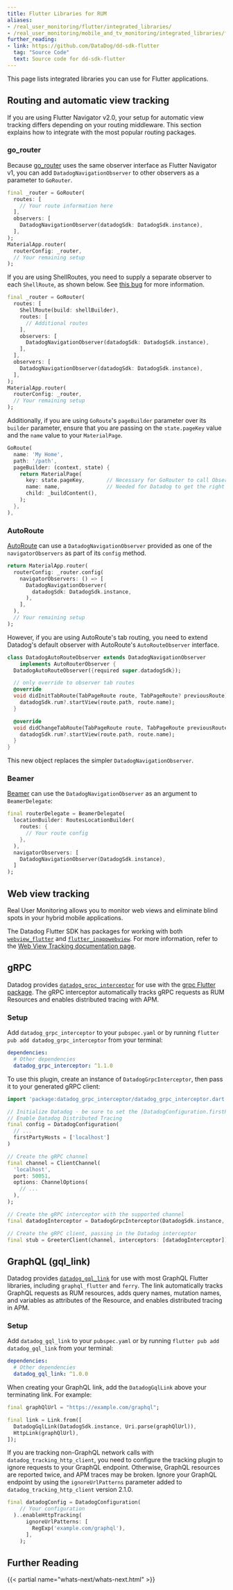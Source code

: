 ```yaml
---
title: Flutter Libraries for RUM
aliases:
- /real_user_monitoring/flutter/integrated_libraries/
- /real_user_monitoring/mobile_and_tv_monitoring/integrated_libraries/flutter
further_reading:
- link: https://github.com/DataDog/dd-sdk-flutter
  tag: "Source Code"
  text: Source code for dd-sdk-flutter
---
```


This page lists integrated libraries you can use for Flutter applications.

## Routing and automatic view tracking

If you are using Flutter Navigator v2.0, your setup for automatic view tracking differs depending on your routing middleware. This section explains how to integrate with the most popular routing packages.

### go_router

Because [go_router][2] uses the same observer interface as Flutter Navigator v1, you can add `DatadogNavigationObserver` to other observers as a parameter to `GoRouter`.

```dart
final _router = GoRouter(
  routes: [
    // Your route information here
  ],
  observers: [
    DatadogNavigationObserver(datadogSdk: DatadogSdk.instance),
  ],
);
MaterialApp.router(
  routerConfig: _router,
  // Your remaining setup
);
```

If you are using ShellRoutes, you need to supply a separate observer to each `ShellRoute`, as shown below. See [this bug][3] for more information.

```dart
final _router = GoRouter(
  routes: [
    ShellRoute(build: shellBuilder),
    routes: [
      // Additional routes
    ],
    observers: [
      DatadogNavigationObserver(datadogSdk: DatadogSdk.instance),
    ],
  ],
  observers: [
    DatadogNavigationObserver(datadogSdk: DatadogSdk.instance),
  ],
);
MaterialApp.router(
  routerConfig: _router,
  // Your remaining setup
);
```

Additionally, if you are using `GoRoute`'s `pageBuilder` parameter over its `builder` parameter, ensure that you are passing on the `state.pageKey` value and the `name` value to your `MaterialPage`.

```dart
GoRoute(
  name: 'My Home',
  path: '/path',
  pageBuilder: (context, state) {
    return MaterialPage(
      key: state.pageKey,       // Necessary for GoRouter to call Observers
      name: name,               // Needed for Datadog to get the right route name
      child: _buildContent(),
    );
  },
),
```

### AutoRoute

[AutoRoute][4] can use a `DatadogNavigationObserver` provided as one of the `navigatorObservers` as part of its `config` method.

```dart
return MaterialApp.router(
  routerConfig: _router.config(
    navigatorObservers: () => [
      DatadogNavigationObserver(
        datadogSdk: DatadogSdk.instance,
      ),
    ],
  ),
  // Your remaining setup
);
```

However, if you are using AutoRoute's tab routing, you need to extend Datadog's default observer with AutoRoute's `AutoRouteObserver` interface.

```dart
class DatadogAutoRouteObserver extends DatadogNavigationObserver
    implements AutoRouterObserver {
  DatadogAutoRouteObserver({required super.datadogSdk});

  // only override to observer tab routes
  @override
  void didInitTabRoute(TabPageRoute route, TabPageRoute? previousRoute) {
    datadogSdk.rum?.startView(route.path, route.name);
  }

  @override
  void didChangeTabRoute(TabPageRoute route, TabPageRoute previousRoute) {
    datadogSdk.rum?.startView(route.path, route.name);
  }
}
```

This new object replaces the simpler `DatadogNavigationObserver`.

### Beamer

[Beamer][5] can use the `DatadogNavigationObserver` as an argument to `BeamerDelegate`:

```dart
final routerDelegate = BeamerDelegate(
  locationBuilder: RoutesLocationBuilder(
    routes: {
      // Your route config
    },
  ),
  navigatorObservers: [
    DatadogNavigationObserver(DatadogSdk.instance),
  ]
);
```

## Web view tracking

Real User Monitoring allows you to monitor web views and eliminate blind spots in your hybrid mobile applications.

The Datadog Flutter SDK has packages for working with both [`webview_flutter`][8] and [`flutter_inappwebview`][9]. For more information, refer to the [Web View Tracking documentation page][10].

## gRPC

Datadog provides [`datadog_grpc_interceptor`][6] for use with the [grpc Flutter package][7]. The gRPC interceptor automatically tracks gRPC requests as RUM Resources and enables distributed tracing with APM.

### Setup

Add `datadog_grpc_interceptor` to your `pubspec.yaml` or by running `flutter pub add datadog_grpc_interceptor` from your terminal:

```yaml
dependencies:
  # Other dependencies
  datadog_grpc_interceptor: ^1.1.0
```

To use this plugin, create an instance of `DatadogGrpcInterceptor`, then pass it to your generated gRPC client:

```dart
import 'package:datadog_grpc_interceptor/datadog_grpc_interceptor.dart'

// Initialize Datadog - be sure to set the [DatadogConfiguration.firstPartyHosts] member
// Enable Datadog Distributed Tracing
final config = DatadogConfiguration(
  // ...
  firstPartyHosts = ['localhost']
)

// Create the gRPC channel
final channel = ClientChannel(
  'localhost',
  port: 50051,
  options: ChannelOptions(
    // ...
  ),
);

// Create the gRPC interceptor with the supported channel
final datadogInterceptor = DatadogGrpcInterceptor(DatadogSdk.instance, channel);

// Create the gRPC client, passing in the Datadog interceptor
final stub = GreeterClient(channel, interceptors: [datadogInterceptor]);
```

## GraphQL (gql_link)

Datadog provides [`datadog_gql_link`][1] for use with most GraphQL Flutter libraries, including `graphql_flutter` and `ferry`. The link automatically tracks GraphQL requests as RUM resources, adds query names, mutation names, and variables as attributes of the Resource, and enables distributed tracing in APM.

### Setup

Add `datadog_gql_link` to your `pubspec.yaml` or by running `flutter pub add datadog_gql_link` from your terminal:

```yaml
dependencies:
  # Other dependencies
  datadog_gql_link: ^1.0.0
```

When creating your GraphQL link, add the `DatadogGqlLink` above your terminating link. For example:

```dart
final graphQlUrl = "https://example.com/graphql";

final link = Link.from([
  DatadogGqlLink(DatadogSdk.instance, Uri.parse(graphQlUrl)),
  HttpLink(graphQlUrl),
]);
```

If you are tracking non-GraphQL network calls with `datadog_tracking_http_client`, you need to configure the tracking plugin to ignore requests to your GraphQL endpoint. Otherwise, GraphQL resources are reported twice, and APM traces may be broken. Ignore your GraphQL endpoint by using the `ignoreUrlPatterns` parameter added to `datadog_tracking_http_client` version 2.1.0.

```dart
final datadogConfig = DatadogConfiguration(
    // Your configuration
  )..enableHttpTracking(
      ignoreUrlPatterns: [
        RegExp('example.com/graphql'),
      ],
    );
```



## Further Reading

{{< partial name="whats-next/whats-next.html" >}}

[1]: https://pub.dev/packages/datadog_gql_link
[2]: https://pub.dev/packages?q=go_router
[3]: https://github.com/flutter/flutter/issues/112196
[4]: https://pub.dev/packages/auto_route
[5]: https://pub.dev/packages/beamer
[6]: https://pub.dev/packages/datadog_grpc_interceptor
[7]: https://pub.dev/packages/grpc
[8]: https://pub.dev/packages/webview_flutter
[9]: https://pub.dev/packages/flutter_inappwebview
[10]: /real_user_monitoring/mobile_and_tv_monitoring/web_view_tracking?tab=flutter
